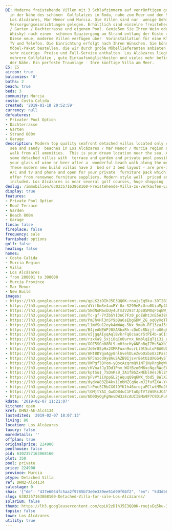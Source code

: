 ```yaml
---
DE: Moderne freistehende Villen mit 3 Schlafzimmern auf venrünftigen grossen Grundstücken,
  in der Nähe des schönen  Golfplatzes in Roda, nahe zum Meer und den Stränden in
  Los Alcázares, Mar Menor und Murcia. Die Villen sind nur  wenige Gehminuten zu allen
  Versorgungseinrichtungen gelegen. Erhältlich sind einzelne freistehende Villen mit  Terrasse
  / Garten / Dachterrasse und eigenem Pool. Genießen Sie Ihren Wein oder Bier (oder
  Whisky) nach einem  schönen Spaziergang am Strand entlang der Küste des Mittelmeers.
  Diese neue, moderne Villen verfügen über  Vorinstallation für eine Klimaanlage ,
  TV und Telefon. Die Einrichtung erfolgt nach Ihren Wünschen. Sie können Ihr  persönliches
  Möbel-Paket bestellen, die wir durch große Möbellieferanten anbieten können. Moderne,
  sehr niedrige  Preise und Full-Service enthalten. Los Alcázares liegt in der Nähe
  mehrere Golfplätze , gute Einkaufsmöglichkeiten und vieles mehr befinden sich in
  der Nähe. Ein perfekte Traumlage - Ihre künftige Villa am Meer.
ES: ES
aircon: true
balconies: '0'
baths: 2
beach: true
beds: 3
community: Murcia
costa: Costa Calida
created: '2019-01-18 20:52:59'
currency: null
defeatures:
- Privater Pool Option
- Dachterrasse
- Garten
- Strand 800m
- Garage
description: Modern top quality seafront detached villas located only ca. 800 m from
  sea and sandy  beaches in Los Alcázares / Mar Menor / Murcia region and a short
  walk from all amenities.  This is your dream location near the sea. Available are
  some detached villas with  terrace and garden and private pool possibility - enjoy
  your glass of wine or beer after a  wonderful beach walk along the medsea shore.
  These modern new build villas have 2  bed or 3 bed layout - are pre-installed for
  A/C and tv and phone and open for your private  furniture pack which we have to
  offer from renowned furniture suppliers. Modern style well  priced and full service
  included. Los Alcázares is near several golf courses, huge shopping  malls and more.
deslug: /immobilien/6302357163868160-Freistehende-Villa-zu-verkaufen-Los-Alcázares/
display: true
features:
- Private Pool Option
- Roof Terrace
- Garden
- Beach 800m
- Garage
finca: false
fireplace: false
frequency: sale
furnished: options
golf: false
heating: false
homes:
- Costa Calida
- Murcia Region
- Villa
- Los Alcázares
- from 200001 to 300000
- Murcia Province
- Mar Menor
- New Build
images:
- https://lh3.googleusercontent.com/qpLK2zDIhJ5E3QQ0K-roujsEq5ku-30T2B3nYANJwmeyZ4m0iGU9cGWLa8B_ofgIa0y0kIxXKkoQkpbPjk-Y=w640-rj-e30-l100
- https://lh3.googleusercontent.com/dYifUmSe4axRY-0x-S299eRcUru0UiaMp4QkjMLz9XuOp38KuhMtVTUs7A4Gz3HSEYFntExfvh-GMYpLWE0nSg=w640-rj-e30-l100
- https://lh3.googleusercontent.com/5NdNoMaxbUy4uTmJV293TJpSQ5MOqF5qEW__aLqZocTSDzX5Velyeqqb9r98Q43REH1CuKtUK7jgRPsqkJGg=w640-rj-e30-l100
- https://lh3.googleusercontent.com/Tc-gf-7YZbSY13nC7Fz0_poEWhtJnE5A38HDGZgmHtG3tR2xpkm0OEEySfXDL7-mh615qZ2wvoDfnmNX4sYi=w640-rj-e30-l100
- https://lh3.googleusercontent.com/PmJhvHl3nSY9pBa6sEbgGDW_ZG_oqOyXqTkkoxKYVGDplwyt1b5fWnUhILZNlANGLuPDJxATrfCRamdfHCXQ=w640-rj-e30-l100
- https://lh3.googleusercontent.com/l1mVSu12oyk4mWAg-5Nx_9mah-RF13zaJ5m51bLlxsHXULAf_UJD0BUGfR6lcWJn2HsBiGIsORufi-6CRTvk=w640-rj-e30-l100
- https://lh3.googleusercontent.com/B4jeANEWPJ0XARbxRh-cDnDcRNzjf-oG6qHJg6_hcibjL7zI98I_5N6sG5joGHwZJbQek2whCLFKdIcym68=w640-rj-e30-l100
- https://lh3.googleusercontent.com/e5jgqAIyqAqlBvkrFq6csaqrStPE4b-aCImJAXo2sTEN1JEZJK3qOAR3YAXQ1esoWDSRCqMn9G2twYLjRXE=w640-rj-e30-l100
- https://lh3.googleusercontent.com/rzxXa9_Sxji0qCn0urnx_KmblqIqTji3i_uLWJ3hysgagZaVLsX75ycG4nDhjmOPguJIUR5U6BOhvWxUiq78=w640-rj-e30-l100
- https://lh3.googleusercontent.com/GOZ5SGn08RL9-mHfocHyANRnBqI7Ms5WXbIOMySZZHbDCpQaudS_AdubxOdDz0lMn-A_xGZzI10kueictWFS=w640-rj-e30-l100
- https://lh3.googleusercontent.com/Jd0r8SpHx2XMRFuxn9ocrLl9t5uloFBAGUDCpZWTXczC6gC_dhDciyqK2CMCpFQ3WXjoPBcBHDdTJD026pI-TQ=w640-rj-e30-l100
- https://lh3.googleusercontent.com/AHtBDYgoAgy8nlGvehDLeZwoOxbo8zzPasXKGzV5_PjL-EihSpnAmcXqA0NI6-o7wrBj64snR7xICeBQs2Y=w640-rj-e30-l100
- https://lh3.googleusercontent.com/6PJnxcd9y8AuSAZB9IjsvrBetUiQXGG4yST-mrMRTl7yMiPRsOHm6exVptTHK2srpwEjEa9hWsnHIe-7-p8B=w640-rj-e30-l100
- https://lh3.googleusercontent.com/OWPgflDYom-yQocAzqrmQV1NTjNyRrgkgWKRgRRSoYbVPEc5cFv3bLzI-dizPxKSH4A_BhjqEPEOjdzn1o4r=w640-rj-e30-l100
- https://lh3.googleusercontent.com/cKVnafJyIDd1Pnm_WGfBzo0M6xcNgzRWcECYcPB4iyxEOOB7rqyP87xpdQtQy1nNKZ_fW0UiACTKs7RRH7cU=w640-rj-e30-l100
- https://lh3.googleusercontent.com/kptSu1_7SDnRsB_3A1fBGZxMEbl0esJhl2M1RCaU2bfpEPj9vQOezM2nf-8XiS1tN8OeFRr06VXjzPb2lT_i0Q=w640-rj-e30-l100
- https://lh3.googleusercontent.com/pFvVYiiVppGL2jWquqQ9q6WX_tbd5_8WlXZTjF2-oCf5h2-YdvAH38SiObC3p3pjf4Y0QxBz5wNtklRPEwYh=w640-rj-e30-l100
- https://lh3.googleusercontent.com/dydvW83ZD4kx1CnbMZCqNe-mJIfufZXA-YvUbWldKnKF0INGeittWo8j9WT7TwUguSi3X4qZcDdNQleZg2AsLg=w640-rj-e30-l100
- https://lh3.googleusercontent.com/lrPncSCRbCX0lDYK1h46xrojaPClwtMMoJHu615ZjQVKXz0uNIYPbhTaMBw6H0bHDr2fGyshY8g_yVmtedyeNA=w640-rj-e30-l100
- https://lh3.googleusercontent.com/tGMjtYAI_GwODB4uC1FtuOpTVTzWSRsJC4YFD-92MJR8jFYCMdef093OL9VHNjxPJ81bYE0atFjuW_VWw_Q=w640-rj-e30-l100
- https://lh3.googleusercontent.com/6D0OyQgFgNevDW3zEcAUII8Mo9F7C9DiFu9zotscZVAFTInONBv31hqrt-Qy-0w5Ev_r9Sf64uND3eOmTz-8=w640-rj-e30-l100
kdate: '2019-02-07 11:21:07'
kitchen: open
kref: DHN2-AE-Alc4134
lastedited: '2019-02-07 18:07:13'
living: 80
location: Los Alcázares
luxury: false
moredetails: ''
offplan: true
originalprice: 224900
penthouse: false
pid: 6302357163868160
plot: 350
pool: private
price: 224900
province: Murcia
ptype: Detached Villa
ref: DHN2-Alc4134
salestage: 0
shas: '{"de": "437e6054fc5aa2f9785b73e0e339ee51d99f04f2", "en": "5d3db62e8d8456bc514df7623f174922d96141d8"}'
slug: 6302357163868160-Detached-Villa-for-sale-Los-Alcázares/
solarium: false
thumb: https://lh3.googleusercontent.com/qpLK2zDIhJ5E3QQ0K-roujsEq5ku-30T2B3nYANJwmeyZ4m0iGU9cGWLa8B_ofgIa0y0kIxXKkoQkpbPjk-Y=w400-h240-n-rj-e30-l100
topsix: false
town: Los Alcázares
utility: true
---
```

